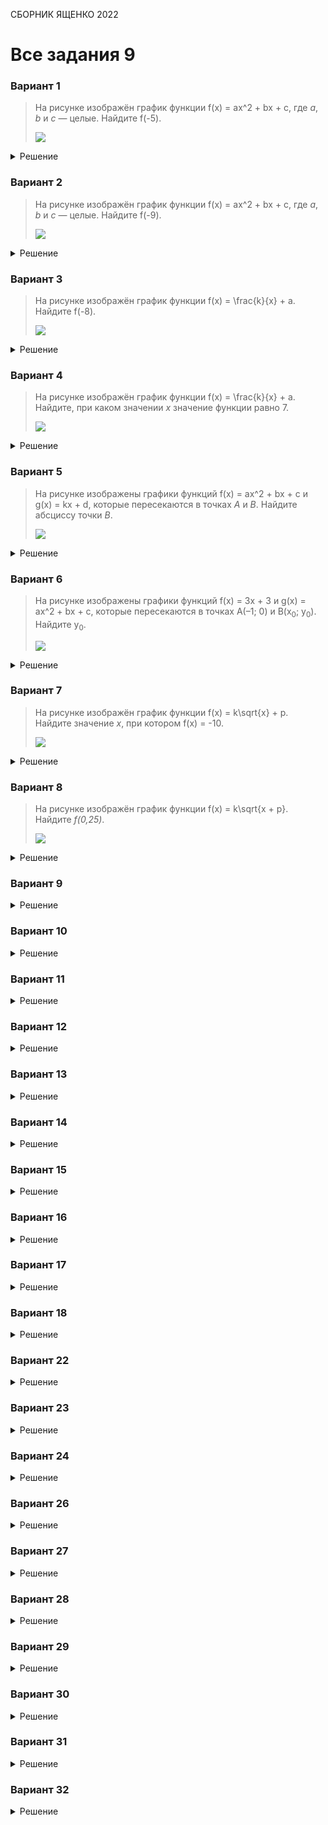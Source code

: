 <span class="space" onclick="loadURL('math//ege//2022//yashchenko//README')">СБОРНИК ЯЩЕНКО 2022</span>
# Все задания 9

### Вариант 1
> На рисунке изображён график функции <span class="katex">f(x) = ax^2 + bx + c</span>, где *a*, *b* и *c* — целые. Найдите <span class="katex">f(-5)</span>.
>
> ![](https://raw.githubusercontent.com/BlueRect/egelib-content/main/img/yashchenko_09_01.jpg)

<details><summary>Решение</summary>
<img src="https://raw.githubusercontent.com/BlueRect/egelib-content/main/img/Document%2028_47.jpg">
<b>Ответ:</b> 78.

<hr>

*Уравнение параболы:* f(x) = a(x – x<sub>в</sub>)<sup>2</sup> + y<sub>в</sub>.<br>
f(x) = (x – 4)<sup>2</sup> – 3;<br>
f(–5) = (–5 – 4)<sup>2</sup> – 3 = (–9)<sup>2</sup> – 3 = 81 – 3 = 78.

**Ответ:** 78.
</details>

### Вариант 2
> На рисунке изображён график функции <span class="katex">f(x) = ax^2 + bx + c</span>, где *a*, *b* и *c* — целые. Найдите <span class="katex">f(-9)</span>.
>
> ![](https://raw.githubusercontent.com/BlueRect/egelib-content/main/img/yashchenko_09_02.jpg)

<details><summary>Решение</summary>
<img src="https://raw.githubusercontent.com/BlueRect/egelib-content/main/img/Document%2028_150.jpg">
<b>Ответ:</b> -23.
</details>

### Вариант 3
> На рисунке изображён график функции <span class="katex">f(x) = \frac{k}{x} + a</span>. Найдите <span class="katex">f(-8)</span>.
>
> ![](https://raw.githubusercontent.com/BlueRect/egelib-content/main/img/yashchenko_09_03.jpg)

<details><summary>Решение</summary>
<img src="https://raw.githubusercontent.com/BlueRect/egelib-content/main/img/Document%2028_151.jpg">
<b>Ответ:</b> -0,5.
</details>

### Вариант 4
> На рисунке изображён график функции <span class="katex">f(x) = \frac{k}{x} + a</span>. Найдите, при каком значении *x* значение функции равно 7.
>
> ![](https://raw.githubusercontent.com/BlueRect/egelib-content/main/img/yashchenko_09_04.jpg)

<details><summary>Решение</summary>
<img src="https://raw.githubusercontent.com/BlueRect/egelib-content/main/img/Document%2028_152.jpg">
<b>Ответ:</b> 0,4.
</details>

### Вариант 5
> На рисунке изображены графики функций <span class="katex">f(x) = ax^2 + bx + c</span> и <span class="katex">g(x) = kx + d</span>, которые пересекаются в точках *А* и *В*. Найдите абсциссу точки *В*.
>
> ![](https://raw.githubusercontent.com/BlueRect/egelib-content/main/img/yashchenko_09_05.jpg)

<details><summary>Решение</summary>
<img src="https://raw.githubusercontent.com/BlueRect/egelib-content/main/img/Document%2028_254.jpg">
<b>Ответ:</b> 2,5.
</details>

### Вариант 6
> На рисунке изображены графики функций <span class="katex">f(x) = 3x + 3</span> и <span class="katex">g(x) = ax^2 + bx + c</span>, которые пересекаются в точках А(–1; 0) и B(x<sub>0</sub>; y<sub>0</sub>). Найдите y<sub>0</sub>.
>
> ![](https://raw.githubusercontent.com/BlueRect/egelib-content/main/img/yashchenko_09_06.jpg)

<details><summary>Решение</summary>
<img src="https://raw.githubusercontent.com/BlueRect/egelib-content/main/img/Document%2028_241.jpg">
<b>Ответ:</b> -15.
</details>

### Вариант 7
> На рисунке изображён график функции <span class="katex">f(x) = k\sqrt{x} + p</span>. Найдите значение *x*, при котором <span class="katex">f(x) = -10</span>.
>
> ![](https://raw.githubusercontent.com/BlueRect/egelib-content/main/img/yashchenko_09_07.jpg)

<details><summary>Решение</summary>
<img src="https://raw.githubusercontent.com/BlueRect/egelib-content/main/img/MaTeX%20yashchenko%2009%2007.jpg">
<b>Ответ:</b> 16.
</details>

### Вариант 8
> На рисунке изображён график функции <span class="katex">f(x) = k\sqrt{x + p}</span>. Найдите *f(0,25)*.
>
> ![](https://raw.githubusercontent.com/BlueRect/egelib-content/main/img/yashchenko_09_08.jpg)

<details><summary>Решение</summary>
<img src="https://raw.githubusercontent.com/BlueRect/egelib-content/main/img/Document%2028_155.jpg">
<b>Ответ:</b> 2,25.
</details>


### Вариант 9
<details><summary>Решение</summary>
<img src="https://raw.githubusercontent.com/BlueRect/egelib-content/main/img/Document%2028_158.jpg">
<b>Ответ:</b> 2.
</details>

### Вариант 10
<details><summary>Решение</summary>
<img src="https://raw.githubusercontent.com/BlueRect/egelib-content/main/img/Document%2028_159.jpg">
<b>Ответ:</b> 27.
</details>

### Вариант 11
<details><summary>Решение</summary>
<img src="https://raw.githubusercontent.com/BlueRect/egelib-content/main/img/Document%2028_160.jpg">
<b>Ответ:</b> 15.
</details>

### Вариант 12
<details><summary>Решение</summary>
<img src="https://raw.githubusercontent.com/BlueRect/egelib-content/main/img/Document%2028_161.jpg">
<b>Ответ:</b> 3,4.
</details>

### Вариант 13
<details><summary>Решение</summary>
<img src="https://raw.githubusercontent.com/BlueRect/egelib-content/main/img/Document%2028_162.jpg">
<b>Ответ:</b> 28.
</details>

### Вариант 14
<details><summary>Решение</summary>
<img src="https://raw.githubusercontent.com/BlueRect/egelib-content/main/img/Document%2028_163.jpg">
<b>Ответ:</b> -28.
</details>

### Вариант 15
<details><summary>Решение</summary>
<img src="https://raw.githubusercontent.com/BlueRect/egelib-content/main/img/Document%2028_164.jpg">
<b>Ответ:</b> -0,4.
</details>

### Вариант 16
<details><summary>Решение</summary>
<img src="https://raw.githubusercontent.com/BlueRect/egelib-content/main/img/Document%2028_165.jpg">
<b>Ответ:</b> -13.
</details>

### Вариант 17

<details><summary>Решение</summary>
<img src="https://raw.githubusercontent.com/BlueRect/egelib-content/main/img/Document%2028_156.jpg">
<b>Ответ:</b> 76.
</details>

### Вариант 18
<details><summary>Решение</summary>
<img src="https://raw.githubusercontent.com/BlueRect/egelib-content/main/img/Document%2028_157.jpg">
<b>Ответ:</b> -5.
</details>

### Вариант 22
<details><summary>Решение</summary>
<img src="https://raw.githubusercontent.com/BlueRect/egelib-content/main/img/Document%2028_166.jpg">
<b>Ответ:</b> 13.
</details>

### Вариант 23
<details><summary>Решение</summary>
<img src="https://raw.githubusercontent.com/BlueRect/egelib-content/main/img/Document%2028_167.jpg">
<b>Ответ:</b> -2,5.
</details>

### Вариант 24
<details><summary>Решение</summary>
<img src="https://raw.githubusercontent.com/BlueRect/egelib-content/main/img/Document%2028_168.jpg">
<b>Ответ:</b> -0,25.
</details>

### Вариант 26
<details><summary>Решение</summary>
<img src="https://raw.githubusercontent.com/BlueRect/egelib-content/main/img/Document%2028_357.jpg">
<b>Ответ:</b> -0,5.
</details>

### Вариант 27
<details><summary>Решение</summary>
<img src="https://raw.githubusercontent.com/BlueRect/egelib-content/main/img/Document%2028_353.jpg">
<b>Ответ:</b> 8.
</details>

### Вариант 28
<details><summary>Решение</summary>
<img src="https://raw.githubusercontent.com/BlueRect/egelib-content/main/img/Document%2028_337.jpg">
<b>Ответ:</b> 34.
</details>

### Вариант 29
<details><summary>Решение</summary>
<img src="https://raw.githubusercontent.com/BlueRect/egelib-content/main/img/Document%2028_350.jpg">
<b>Ответ:</b> 27.
</details>

### Вариант 30
<details><summary>Решение</summary>
<img src="https://raw.githubusercontent.com/BlueRect/egelib-content/main/img/Document%2028_331.jpg">
<b>Ответ:</b> 4.
</details>

### Вариант 31
<details><summary>Решение</summary>
<img src="https://raw.githubusercontent.com/BlueRect/egelib-content/main/img/Document%2028_329.jpg">
<b>Ответ:</b> 16.
</details>

### Вариант 32
<details><summary>Решение</summary>
<img src="https://raw.githubusercontent.com/BlueRect/egelib-content/main/img/Document%2028_348.jpg">
<b>Ответ:</b> 1,25.
</details>

